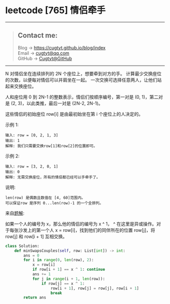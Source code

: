 # leetcode [765] 情侣牵手

---
> ## Contact me:
> Blog -> <https://cugtyt.github.io/blog/index>  
> Email -> <cugtyt@qq.com>  
> GitHub -> [Cugtyt@GitHub](https://github.com/Cugtyt)

---

N 对情侣坐在连续排列的 2N 个座位上，想要牵到对方的手。 计算最少交换座位的次数，以便每对情侣可以并肩坐在一起。 一次交换可选择任意两人，让他们站起来交换座位。

人和座位用 0 到 2N-1 的整数表示，情侣们按顺序编号，第一对是 (0, 1)，第二对是 (2, 3)，以此类推，最后一对是 (2N-2, 2N-1)。

这些情侣的初始座位  row[i] 是由最初始坐在第 i 个座位上的人决定的。

示例 1:
```
输入: row = [0, 2, 1, 3]
输出: 1
解释: 我们只需要交换row[1]和row[2]的位置即可。
```

示例 2:
```
输入: row = [3, 2, 0, 1]
输出: 0
解释: 无需交换座位，所有的情侣都已经可以手牵手了。
```

说明:
```
len(row) 是偶数且数值在 [4, 60]范围内。
可以保证row 是序列 0...len(row)-1 的一个全排列。
```

来自[题解](https://leetcode-cn.com/problems/couples-holding-hands/solution/qing-lu-qian-shou-by-leetcode/):

如果一个人的编号为 x，那么他的情侣的编号为 x ^ 1， ^ 在这里是异或操作。对于每张沙发上的第一个人 x = row[i]，找到他们的同伴所在的位置 row[j]，将 row[j] 和 row[i + 1] 互相交换。

``` python
class Solution:
    def minSwapsCouples(self, row: List[int]) -> int:
        ans = 0
        for i in range(0, len(row), 2):
            x = row[i]
            if row[i + 1] == x ^ 1: continue
            ans += 1
            for j in range(i + 1, len(row)):
                if row[j] == x ^ 1:
                    row[i + 1], row[j] = row[j], row[i + 1]
                    break
        return ans
```